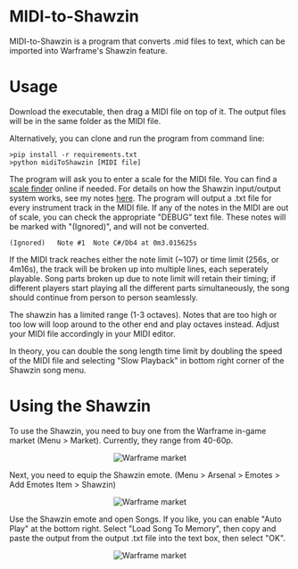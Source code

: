 # MIDI-to-Shawzin

MIDI-to-Shawzin is a program that converts .mid files to text, which can be imported into  Warframe's Shawzin feature.

# Usage

Download the executable, then drag a MIDI file on top of it. The output files will be in the same folder as the MIDI file.

Alternatively, you can clone and run the program from command line:
```
>pip install -r requirements.txt
>python midiToShawzin [MIDI file]
```

The program will ask you to enter a scale for the MIDI file. You can find a <a href="https://www.scales-chords.com/scalefinder.php">scale finder</a> online if needed. For details on how the Shawzin input/output system works, see my notes <a href="https://www.reddit.com/r/Warframe/comments/cxbxoc/shawzin_song_recording_syntax/">here</a>. The program will output a .txt file for every instrument track in the MIDI file. If any of the notes in the MIDI are out of scale, you can check the appropriate "DEBUG" text file. These notes will be marked with "(Ignored)", and will not be converted.
```
(Ignored)	Note #1	 Note C#/Db4 at 0m3.015625s
```
If the MIDI track reaches either the note limit (~107) or time limit (256s, or 4m16s), the track will be broken up into multiple lines, each seperately playable. Song parts broken up due to note limit will retain their timing; if different players start playing all the different parts simultaneously, the song should continue from person to person seamlessly.

The shawzin has a limited range (1-3 octaves). Notes that are too high or too low will loop around to the other end and play octaves instead. Adjust your MIDI file accordingly in your MIDI editor.

In theory, you can double the song length time limit by doubling the speed of the MIDI file and selecting "Slow Playback" in bottom right corner of the Shawzin song menu.

# Using the Shawzin
To use the Shawzin, you need to buy one from the Warframe in-game market (Menu > Market). Currently, they range from 40-60p.

<p align="center">
    <img src="https://i.imgur.com/Bxe3WwP.png" alt="Warframe market">
</p>

Next, you need to equip the Shawzin emote. (Menu > Arsenal > Emotes > Add Emotes Item > Shawzin)

<p align="center">
    <img src="https://i.imgur.com/eidLiAy.png" alt="Warframe market">
</p>

Use the Shawzin emote and open Songs. If you like, you can enable "Auto Play" at the bottom right. Select "Load Song To Memory", then copy and paste the output from the output .txt file into the text box, then select "OK".

<p align="center">
    <img src="https://i.imgur.com/x7RPBIk.png" alt="Warframe market">
</p>
